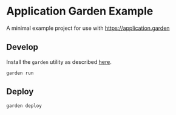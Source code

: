 # Application Garden Example

A minimal example project for use with https://application.garden

## Develop

Install the `garden` utility as described [here](https://docs.apps.garden/#installing-the-cli).

`garden run`

## Deploy

`garden deploy`
